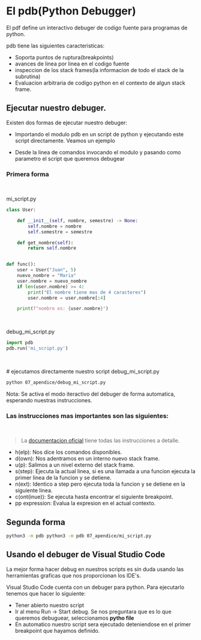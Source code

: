 # El pdb(Python Debugger)
El pdf define un interactivo debuger de codigo fuente para programas de python.

pdb tiene las siguientes caracteristicas:
* Soporta puntos de ruptura(breakpoints)
* avances de linea por linea en el codigo fuente
* inspeccion de los stack frames(la informacion de todo el stack de la subrutina)
* Evaluacion arbitraria de codigo python en el contexto de algun stack frame.


## Ejecutar nuestro debuger.
Existen dos formas de ejecutar nuestro debuger:

* Importando el modulo pdb en un script de python y ejecutando este script directamente. Veamos un ejemplo

* Desde la linea de comandos invocando el modulo y pasando como parametro el script que queremos debugear


### Primera forma
<br>

mi_script.py
```python
class User:

    def __init__(self, nombre, semestre) -> None:
        self.nombre = nombre
        self.semestre = semestre

    def get_nombre(self):
        return self.nombre


def func():
    user = User("Juan", 5)
    nuevo_nombre = "Maria"
    user.nombre = nuevo_nombre
    if len(user.nombre) >= 4:
        print("El nombre tiene mas de 4 caracteres")
        user.nombre = user.nombre[:4]

    print(f"nombre es: {user.nombre}")


```
<br>

debug_mi_script.py
```python
import pdb
pdb.run('mi_script.py')
```
<br>

\# ejecutamos directamente nuestro script debug_mi_script.py
```bash
python 07_apendice/debug_mi_script.py 
```

Nota: Se activa el modo iteractivo del debuger de forma automatica, esperando nuestras instrucciones.

### Las instrucciones mas importantes son las siguientes:

<br>

> La [documentacion oficial](https://docs.python.org/3/library/pdb.html) tiene todas las instrucciones a detalle.

* h(elp): Nos dice los comandos disponibles.
* d(own): Nos adentramos en un interno nuevo stack frame.
* u(p): Salimos a un nivel externo del stack frame.
* s(step): Ejecuta la actual linea, si es una llamada a una funcion ejecuta la primer linea de la funcion y se detiene.
* n(ext): Identico a step pero ejecuta toda la funcion y se detiene en la siguiente linea.
* c(ont(inue)): Se ejecuta hasta encontrar el siguiente breakpoint.
* pp expression: Evalua la expresion en el actual contexto.


## Segunda forma

```bash
python3 -m pdb python3 -m pdb 07_apendice/mi_script.py
```

## Usando el debuger de **Visual Studio Code**

La mejor forma hacer debug en nuestros scripts es sin duda usando las herramientas graficas que nos proporcionan los IDE's.

Visual Studio Code cuenta con un debuger para python. Para ejecutarlo tenemos que hacer lo siguiente:

* Tener abierto nuestro script
* Ir al menu Run -> Start debug. Se nos preguntara que es lo que queremos debuguear, seleccionamos **pytho file**
* En automatico nuestro script sera ejecutado deteniendose en el primer breakpoint que hayamos definido.
